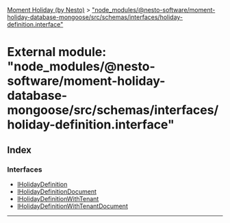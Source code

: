 [Moment Holiday (by Nesto)](../README.md) > ["node_modules/@nesto-software/moment-holiday-database-mongoose/src/schemas/interfaces/holiday-definition.interface"](../modules/_node_modules__nesto_software_moment_holiday_database_mongoose_src_schemas_interfaces_holiday_definition_interface_.md)

# External module: "node_modules/@nesto-software/moment-holiday-database-mongoose/src/schemas/interfaces/holiday-definition.interface"

## Index

### Interfaces

* [IHolidayDefinition](../interfaces/_node_modules__nesto_software_moment_holiday_database_mongoose_src_schemas_interfaces_holiday_definition_interface_.iholidaydefinition.md)
* [IHolidayDefinitionDocument](../interfaces/_node_modules__nesto_software_moment_holiday_database_mongoose_src_schemas_interfaces_holiday_definition_interface_.iholidaydefinitiondocument.md)
* [IHolidayDefinitionWithTenant](../interfaces/_node_modules__nesto_software_moment_holiday_database_mongoose_src_schemas_interfaces_holiday_definition_interface_.iholidaydefinitionwithtenant.md)
* [IHolidayDefinitionWithTenantDocument](../interfaces/_node_modules__nesto_software_moment_holiday_database_mongoose_src_schemas_interfaces_holiday_definition_interface_.iholidaydefinitionwithtenantdocument.md)

---

